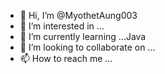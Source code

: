 - 👋 Hi, I’m @MyothetAung003
- 👀 I’m interested in ...
- 🌱 I’m currently learning ...Java 
- 💞️ I’m looking to collaborate on ...
- 📫 How to reach me ...

<!---
MyothetAung003/MyothetAung003 is a ✨ special ✨ repository because its `README.md` (this file) appears on your GitHub profile.
You can click the Preview link to take a look at your changes.
--->
